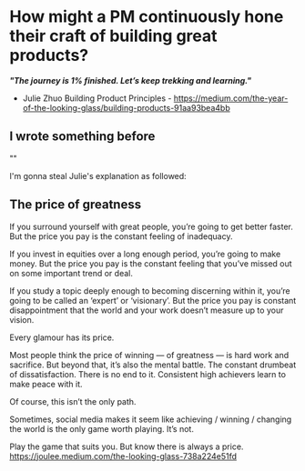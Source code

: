 # How might a PM continuously hone their craft of building great products?

***"The journey is 1% finished. Let’s keep trekking and learning."***
- Julie Zhuo
Building Product Principles - https://medium.com/the-year-of-the-looking-glass/building-products-91aa93bea4bb




## I wrote something before
""

I'm gonna steal Julie's explanation as followed:
## The price of greatness
If you surround yourself with great people, you’re going to get better faster. But the price you pay is the constant feeling of inadequacy.

If you invest in equities over a long enough period, you’re going to make money. But the price you pay is the constant feeling that you’ve missed out on some important trend or deal.

If you study a topic deeply enough to becoming discerning within it, you’re going to be called an ‘expert’ or ‘visionary’. But the price you pay is constant disappointment that the world and your work doesn’t measure up to your vision.

Every glamour has its price.

Most people think the price of winning — of greatness — is hard work and sacrifice. But beyond that, it’s also the mental battle. The constant drumbeat of dissatisfaction. There is no end to it. Consistent high achievers learn to make peace with it.

Of course, this isn’t the only path.

Sometimes, social media makes it seem like achieving / winning / changing the world is the only game worth playing. It’s not.

Play the game that suits you. But know there is always a price.
https://joulee.medium.com/the-looking-glass-738a224e51fd
